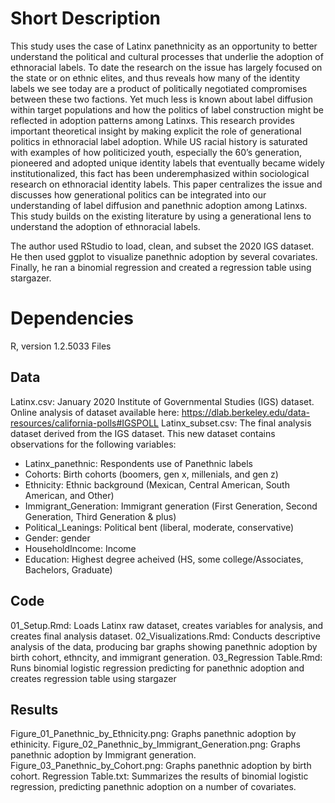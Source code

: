 # Short Description
This study uses the case of Latinx panethnicity as an opportunity to better understand the political and cultural processes that underlie the adoption of ethnoracial labels. To date the research on the issue has largely focused on the state or on ethnic elites, and thus reveals how many of the identity labels we see today are a product of politically negotiated compromises between these two factions. Yet much less is known about label diffusion within target populations and how the politics of label construction might be reflected in adoption patterns among Latinxs. This research provides important theoretical insight by making explicit the role of generational politics in ethnoracial label adoption. While US racial history is saturated with examples of how politicized youth, especially the 60’s generation, pioneered and adopted unique identity labels that eventually became widely institutionalized, this fact has been underemphasized within sociological research on ethnoracial identity labels. This paper centralizes the issue and discusses how generational politics can be integrated into our understanding of label diffusion and panethnic adoption among Latinxs. This study builds on the existing literature by using a generational lens to understand the adoption of ethnoracial labels. 

The author used RStudio to load, clean, and subset the 2020 IGS dataset. He then used ggplot to visualize panethnic adoption by several covariates. Finally, he ran a binomial regression and created a regression table using stargazer. 

# Dependencies
R, version 1.2.5033
Files
## Data
Latinx.csv: January 2020 Institute of Governmental Studies (IGS) dataset. Online analysis of dataset available here: https://dlab.berkeley.edu/data-resources/california-polls#IGSPOLL
Latinx_subset.csv: The final analysis dataset derived from the IGS dataset. This new dataset contains observations for the following variables:
  - Latinx_panethnic: Respondents use of Panethnic labels
  - Cohorts: Birth cohorts (boomers, gen x, millenials, and gen z) 
  - Ethnicity: Ethnic background (Mexican, Central American, South American, and Other)
  - Immigrant_Generation: Immigrant generation (First Generation, Second Generation, Third Generation & plus)
  - Political_Leanings: Political bent (liberal, moderate, conservative)
  - Gender: gender
  - HouseholdIncome: Income
  - Education: Highest degree acheived (HS, some college/Associates, Bachelors, Graduate)
## Code
01_Setup.Rmd: Loads Latinx raw dataset, creates variables for analysis, and creates final analysis dataset. 
02_Visualizations.Rmd: Conducts descriptive analysis of the data, producing bar graphs showing panethnic adoption by birth cohort, ethncity, and immigrant generation.
03_Regression Table.Rmd: Runs binomial logistic regression predicting for panethnic adoption and creates regression table using stargazer
## Results
Figure_01_Panethnic_by_Ethnicity.png: Graphs panethnic adoption by ethinicity.
Figure_02_Panethnic_by_Immigrant_Generation.png: Graphs panethnic adoption by Immigrant generation.
Figure_03_Panethnic_by_Cohort.png: Graphs panethnic adoption by birth cohort.
Regression Table.txt: Summarizes the results of binomial logistic regression, predicting panethnic adoption on a number of covariates.
